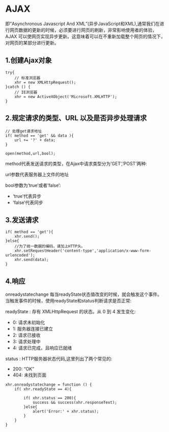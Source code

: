 # AJAX

即”Asynchronous Javascript And XML”(异步JavaScript和XML),通常我们在进行网页数据的更新的时候，必须要进行网页的刷新，非常影响使用者的体验，AJAX 可以使网页实现异步更新。这意味着可以在不重新加载整个网页的情况下，对网页的某部分进行更新。

##  1.创建Ajax对象

```
try{
    // 标准浏览器
    xhr = new XMLHttpRequest();
}catch () {
    // IE浏览器
    xhr = new ActiveXObject('Microsoft.XMLHTTP');
}
```

## 2.规定请求的类型、URL 以及是否异步处理请求

```
// 处理get请求地址
if( method == 'get' && data ){
    url += '?' + data;
}

open(method,url,bool);
```
method代表发送请求的类型，在Ajax中请求类型分为’GET’,’POST’两种:

url参数代表服务器上文件的地址

bool参数为’true’或者’false’:

* ‘true’代表异步
* ‘false’代表同步

## 3.发送请求

```
if( method == 'get'){
    xhr.send();
}else{
    //为了统一数据的编码，请加上HTTP头。
    xhr.setRequestHeader('content-type','application/x-www-form-urlencoded');
    xhr.send(data);
}
```

## 4.响应

onreadystatechange 每当readyState状态值改变的时候，就会触发这个事件。当触发事件的时候，使用readyState和status判断请求是否正常:

readyState : 存有 XMLHttpRequest 的状态。从 0 到 4 发生变化:

* 0: 请求未初始化
* 1: 服务器连接已建立
* 2: 请求已接收
* 3: 请求处理中
* 4: 请求已完成，且响应已就绪

status  : HTTP服务器状态代码,这里列出了两个常见的:

* 200: “OK”
* 404: 未找到页面

```
xhr.onreadystatechange = function () {
    if( xhr.readyState == 4){

        if( xhr.status == 200){
            success && success(xhr.responseText);
        }else{  
            alert('Error:' + xhr.status);
        }
    }
}
```

